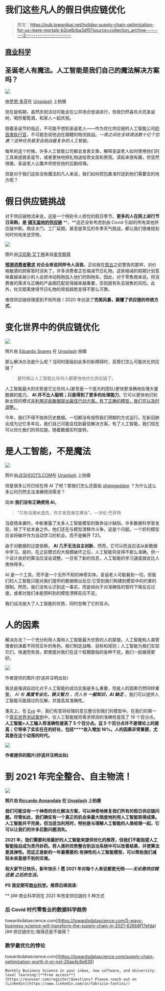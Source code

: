 # 我们这些凡人的假日供应链优化

> 原文：<https://pub.towardsai.net/holiday-supply-chain-optimization-for-us-mere-mortals-b2ce6cba3df5?source=collection_archive---------2----------------------->

## [商业科学](https://towardsai.net/p/category/business-science)

## 圣诞老人有魔法。人工智能是我们自己的魔法解决方案吗？

![](img/64413c1d0d462cfbc45cf5f9c5062a49.png)

由[罗恩·多芬](https://unsplash.com/@rondomondo?utm_source=medium&utm_medium=referral)在 [Unsplash](https://unsplash.com?utm_source=medium&utm_medium=referral) 上拍摄

现在是假期，虽然庆祝活动可能会在公共场合低调进行，但我仍然喜欢点亮圣诞树，喝热葡萄酒，和家人一起庆祝。

随着圣诞节的临近，不可能不想到圣诞老人——作为优化供应链的人工智能公司[的首席执行官](https://evopricing.com/)，不可能忽视他迫在眉睫的物流挑战。*一夜之间在全球递送数十亿个包裹？这种任务甚至会挑战最复杂的人工智能。*

每年的这个时候，许多人工智能公司都会发表文章，解释圣诞老人如何使用他们的工具来拯救圣诞节，或者更快地把礼物送给乖女孩和男孩。读起来很有趣，但显然很傻。圣诞老人让魔术师担任他的后勤经理。

但是对于我们这些没有魔法的凡人来说，我们如何把包裹准时送到他们需要去的地方呢？

# 假日供应链挑战

对于供应链物流来说，这是一个特别令人担忧的假日季节。**更多的人在网上进行节日采购，是** [**铺天盖地的供应链**](https://www.nytimes.com/2013/12/27/business/holiday-shoppers-overload-holiday-shippers.html) **。**这还没有考虑到由 Covid 引起的所有其他供应链中断。商店关门、工厂延期，甚至是常见的冬季天气挑战，都让我们很难规划何时何地发送货物。

![](img/364c297f7718496281b7fad98e30998a.png)

图片由[汉尼斯·艾丁格](https://pixabay.com/users/hutchrock-2563315/?utm_source=link-attribution&utm_medium=referral&utm_campaign=image&utm_content=2900303)来自[皮克斯拜](https://pixabay.com/?utm_source=link-attribution&utm_medium=referral&utm_campaign=image&utm_content=2900303)

[**预测消费者需求**](https://home.kpmg/uk/en/blogs/home/posts/2020/11/predicting-black-friday-and-christmas-demand-a-fool-s-game.html) **对企业来说同样令人沮丧**。正如我在[周五](https://medium.com/towards-artificial-intelligence/recovering-from-bleak-friday-b19e52d00b30)之前警告的那样，对价格敏感的顾客暂时消失了，许多消费者正在缩减节日礼物。这些缩减的假期计划意味着越来越少的人会把冲动购物加入他们的购物车。因此，对于零售商来说，将消费者的需求与正确的产品相匹配变得越来越重要，否则就有失去销售的风险。此外，社交距离使得节日礼物的常规趋势变得不那么可靠。

难怪供应链经理感到不知所措！2020 年创造了**完美风暴，颠覆了供应链的传统方式**。

# 变化世界中的供应链优化

![](img/81c4373155c9bf6fe33ef305cf263f55.png)

照片由 [Eduardo Soares](https://unsplash.com/@eduschadesoares?utm_source=medium&utm_medium=referral) 在 [Unsplash](https://unsplash.com?utm_source=medium&utm_medium=referral) 拍摄

那么解决办法是什么呢？当同时面临如此多的新障碍时，高管们怎么可能优化供应链？

> 是时候让人工智能比任何人都更快地优化供应链了。

人工智能最大的优势是它比任何人(甚至是一个庞大的团队)更快更准确地处理大量数据的能力。 **AI 并不比人聪明；只是得到了更多的处理能力**。它可以更快地识别新出现的模式[并利用这些数据提出最佳行动方案。有了正确的模型，我们可以及时调整。](https://link.springer.com/chapter/10.1007/978-3-540-24581-0_1)

今年，我们不得不抛弃历史数据。一切都没有按照我们预期的方式运行。在新冠肺炎成为记忆多年后，我们自己可能会找到最佳解决方案。有了人工智能，我们现在可以优化我们的供应链，随着数据实时旋转。

# 是人工智能，不是魔法

![](img/08c1231e23983f204ea0c32c75a7856d.png)

照片由[JESHOOTS.COM](https://unsplash.com/@jeshoots?utm_source=medium&utm_medium=referral)在 [Unsplash](https://unsplash.com?utm_source=medium&utm_medium=referral) 上拍摄

但是很多公司已经在用 AI 了吧？那我们怎么还面临 [*shipageddon*](https://www.nytimes.com/2020/10/16/technology/holiday-shipageddon.html) ？为什么这么多公司仍然无法准确预测需求？

简单:**我们没有正确使用 AI**。

> "只有当潮水退去，你才发现谁在裸泳"。—沃伦·巴菲特

当疫情来袭时，中断暴露了太多人工智能模型的致命设计缺陷。许多数据科学家发现，除了干扰本身之外，他们还在与模型漂移作斗争。这是个问题。一个好的模型应该将破坏作为自动学习的机会，而不是解开 T21。

由于对数据的过度依赖， **AI 几乎无法自主创新**。然而，它可以而且应该从新数据中学习。是的，在之前模式的大规模破坏之后，人工智能将变得不那么准确，但一个设计良好的算法应该会调整。一旦有了新的信息，人工智能的学习速度就会比人类快得多。

AI 是一个工具，而不是一个无所不知的神奇实体。圣诞老人可能看到一切，但我们的人工智能只能对我们提供的数据做出反应:它受到我们构建到模型中的约束的限制。然而，我们没有认识到这一事实，而是倾向于对准确性的暂时下降反应过度，或者对我们未能预料到的模型漂移反应不足。

我们设法放大了人工智能的优势，同时忽略了它的盲点。

# 人的因素

解决办法？一个充分利用人类和人工智能最大优势的人机联盟。人工智能和人类管理者扮演着不同但互补的角色。我们制定战略、目标和规则；人工智能为我们实现它们，快速而有效。即使面对我们在这个假期面临的各种干扰，我们一起做得更好。

![](img/5d029a84a705beb1bd3d8513491f2880.png)

作者提供的图片(抄送并注明出处)

我总是强调自动化对于人工智能的成功实施是多么重要，但是人的因素仍然同样重要。 *AI 有* ***高度专业化，狭义智力*** *，而人有* ***一般知识，AI 缺乏*** 。我们可以提供人工智能可能错过的见解，并提高其准确性。

事实上，在 [Evo](https://evopricing.com/) 中，我们有意将经理的意见整合到我们的模型中。在我们的第一个[真实世界测试案例](https://www.hbs.edu/faculty/Pages/item.aspx?num=55823)中，仅人工智能就将需求预测的准确性提高了 19 个百分点。**人工智能+人工输入将准确性提高了 5 个百分点。**这 5 个百分点并不是理论上的提高；它带来了实实在在的好处，包括[](https://www.hbs.edu/faculty/Pages/item.aspx?num=55867)****收入**增加 16%。人的因素非常重要，尤其是在这个动荡的时代。**

**![](img/fd66f1b4d144b4414dee6cd273731e2b.png)**

**作者提供的图片(抄送并注明出处)**

# **到 2021 年完全整合、自主物流！**

**![](img/c12829cecd09bb5a9770c58d5ae2206a.png)**

**照片由 [Riccardo Annandale](https://unsplash.com/@pavement_special?utm_source=medium&utm_medium=referral) 在 [Unsplash](https://unsplash.com?utm_source=medium&utm_medium=referral) 上拍摄**

**我们可能没有一个神奇的优化解决方案，可以神奇地修复我们所有的假日供应链问题。尽管如此，我们确实有一个真正的机会来最大限度地利用人工智能取得成果。人工智能并不完美，但当适当利用时，特别是与理解人工智能的人类经理一起，它可以让我们的许多后勤问题消失。**

**2021 年，我们需要利用最好的人工智能来提供优化的推荐，但我们不能指望人工智能独自成为灵丹妙药。将人类的优势整合到自治系统中可以改善结果，并使算法更具弹性。而这正是新的一年最需要的:**有弹性的人工智能模型，可以帮助我们减轻未来意想不到的灾难**。**

**祝大家节日快乐，新年快乐！**愿 2021 年对每个人来说都更光明——*无论是供应链还是*** *之后的生活。***

**PS 我定期写[商业科学](https://medium.com/tag/business-science)。推荐后续阅读:**

**[](https://towardsdatascience.com/5-ways-business-science-will-transform-the-supply-chain-in-2021-626b8f17efda) [## 商业科学将在 2021 年改变供应链的 5 种方式

### 后 Covid 时代零售业的数据科学趋势

towardsdatascience.com](https://towardsdatascience.com/5-ways-business-science-will-transform-the-supply-chain-in-2021-626b8f17efda) [](https://towardsdatascience.com/supply-chain-optimization-worth-it-or-not-20ae4c6e635) [## 供应链优化:值得还是不值得？

### 数学最优化的悖论

towardsdatascience.com](https://towardsdatascience.com/supply-chain-optimization-worth-it-or-not-20ae4c6e635) 

```
Monthly Business Science in your inbox, new software, and University-level learning:[**Free access**](https://evouser.com/register)Questions? Please reach out on [Linkedin](https://www.linkedin.com/in/fabrizio-fantini/)
```